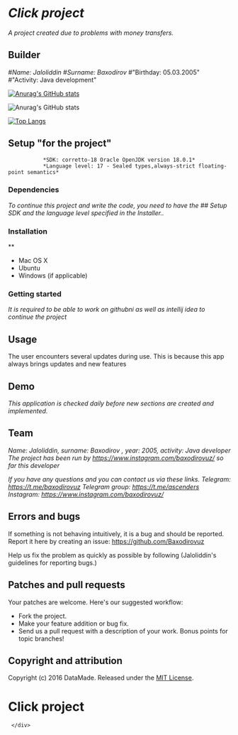 # *Click project*

*A project created due to problems with money transfers.* 

## Builder 
#*Name: Jaloliddin*
#*Surname: Baxodirov*
#"Birthday: 05.03.2005"
#"Activity: Java development"

[![Anurag's GitHub stats](https://github-readme-stats.vercel.app/api?username=Baxodirovuz)](https://github.com/Baxodirovuz/github-readme-stats)

![Anurag's GitHub stats](https://github-readme-stats.vercel.app/api?username=Baxodirovuz&hide=contribs,prs)

[![Top Langs](https://github-readme-stats.vercel.app/api/top-langs/?username=Baxodirovuz&layout=compact)](https://github.com/anuraghazra/github-readme-stats)

## Setup "for the project"
               *SDK: corretto-18 Oracle OpenJDK version 18.0.1*
               *Language level: 17 - Sealed types,always-strict floating-point semantics*

### Dependencies

*To continue this project and write the code, you need to have the ## Setup SDK and the language level specified in the Installer..*

### Installation
**

* Mac OS X
* Ubuntu
* Windows (if applicable)

### Getting started

*It is required to be able to work on githubni as well as intellij idea to continue the project*

## Usage

The user encounters several updates during use. This is because this app always brings updates and new features

## Demo

*This application is checked daily before new sections are created and implemented.*

## Team

*Name: Jaloliddin, surname: Baxodirov , year: 2005, activity: Java developer*
*The project has been run by https://www.instagram.com/baxodirovuz/ so far this developer*

*If you have any questions and you can contact us via these links.*
*Telegram: https://t.me/baxodirovuz*
*Telegram group: https://t.me/ascenders*
*Instagram: https://www.instagram.com/baxodirovuz/*

## Errors and bugs

If something is not behaving intuitively, it is a bug and should be reported.
Report it here by creating an issue: https://github.com/Baxodirovuz

Help us fix the problem as quickly as possible by following (Jaloliddin's guidelines for reporting bugs.)

## Patches and pull requests

Your patches are welcome. Here's our suggested workflow:
 
* Fork the project.
* Make your feature addition or bug fix.
* Send us a pull request with a description of your work. Bonus points for topic branches!

## Copyright and attribution

Copyright (c) 2016 DataMade. Released under the [MIT License](https://github.com/datamade/your-repo-here/blob/master/LICENSE).





<!DOCTYPE html>
<html lang="en">
<head>
    <meta charset="UTF-8">
    <title>Title</title>
</head>
<body>
 <div class="container">
     <div class="row">
         <h1>Click project</h1>
         
     </div>
 </div>
</body>
</html>

